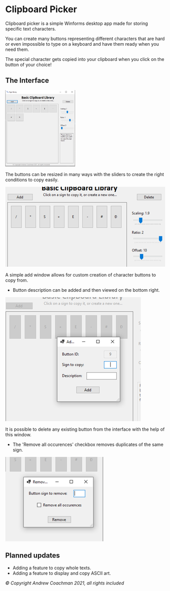 # Clipboard Picker
Clipboard picker is a simple Winforms desktop app made for storing specific text characters.

You can create many buttons representing different characters that are hard or even impossible to type on a keyboard and have them ready when you need them. 

The special character gets copied into your clipboard when you click on the button of your choice!

## The Interface

<p>
    <img src="image1.PNG" width="220" height="240" />
</p>

The buttons can be resized in many ways with the sliders to create the right conditions to copy easily.


![image](image5.PNG)

A simple add window allows for custom creation of character buttons to copy from.
- Button description can be added and then viewed on the bottom right.

![image](image8.png)

It is possible to delete any existing button from the interface with the help of this window.
- The 'Remove all occurences' checkbox removes duplicates of the same sign.

![image](image12.png)

## Planned updates
- Adding a feature to copy whole texts.
- Adding a feature to display and copy ASCII art.

*© Copyright Andrew Coachman 2021, all rights included*